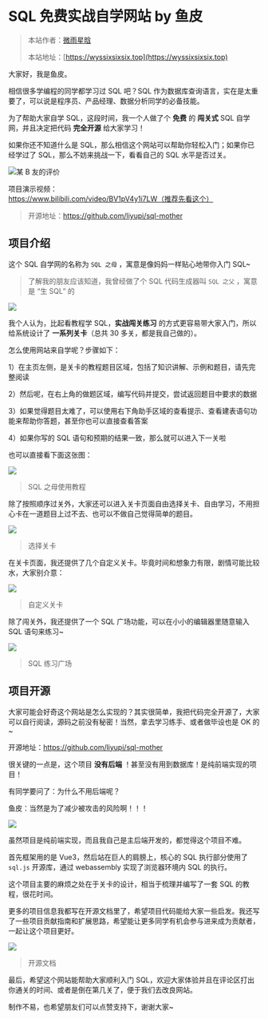 # SQL 免费实战自学网站 by 鱼皮

> 本站作者：[微雨星晗](https://github.com/WeiYuXingHan)
>
> 本站地址：[https://wyssixsixsix.top](https://wyssixsixsix.top)

大家好，我是鱼皮。

相信很多学编程的同学都学习过 SQL 吧？SQL 作为数据库查询语言，实在是太重要了，可以说是程序员、产品经理、数据分析同学的必备技能。

为了帮助大家自学 SQL，这段时间，我一个人做了个 **免费** 的 **闯关式** SQL 自学网，并且决定把代码 **完全开源** 给大家学习！

如果你还不知道什么是 SQL，那么相信这个网站可以帮助你轻松入门；如果你已经学过了 SQL，那么不妨来挑战一下，看看自己的 SQL 水平是否过关。

![](https://pic.yupi.icu/5563/202311051244948.png)某 B 友的评价

项目演示视频：https://www.bilibili.com/video/BV1pV4y1i7LW（推荐先看这个）

> 开源地址：https://github.com/liyupi/sql-mother

## 项目介绍

这个 SQL 自学网的名称为 `SQL 之母` ，寓意是像妈妈一样贴心地带你入门 SQL~

> 了解我的朋友应该知道，我曾经做了个 SQL 代码生成器叫 `SQL 之父` ，寓意是 “生 SQL” 的

![](https://pic.yupi.icu/5563/202311051244134.png)

我个人认为，比起看教程学 SQL，**实战闯关练习** 的方式更容易带大家入门，所以给系统设计了 **一系列关卡**（总共 30 多关，都是我自己做的）。

怎么使用网站来自学呢？步骤如下：

1）在主页左侧，是关卡的教程题目区域，包括了知识讲解、示例和题目，请先完整阅读

2）然后呢，在右上角的做题区域，编写代码并提交，尝试返回题目中要求的数据

3）如果觉得题目太难了，可以使用右下角助手区域的查看提示、查看建表语句功能来帮助你答题，甚至你也可以直接查看答案

4）如果你写的 SQL 语句和预期的结果一致，那么就可以进入下一关啦

也可以直接看下面这张图：

![](https://pic.yupi.icu/5563/202311051244196.png)

> SQL 之母使用教程

除了按照顺序过关外，大家还可以进入关卡页面自由选择关卡、自由学习，不用担心卡在一道题目上过不去、也可以不做自己觉得简单的题目。

![](https://pic.yupi.icu/5563/202311051244023.png)

> 选择关卡

在关卡页面，我还提供了几个自定义关卡。毕竟时间和想象力有限，剧情可能比较水，大家别介意：

![](https://pic.yupi.icu/5563/202311051244968.png)

> 自定义关卡

除了闯关外，我还提供了一个 SQL 广场功能，可以在小小的编辑器里随意输入 SQL 语句来练习~

![](https://pic.yupi.icu/5563/202311051244889.png)

> SQL 练习广场

## 项目开源

大家可能会好奇这个网站是怎么实现的？其实很简单，我把代码完全开源了，大家可以自行阅读，源码之前没有秘密！当然，拿去学习练手、或者做毕设也是 OK 的~

开源地址：https://github.com/liyupi/sql-mother

很关键的一点是，这个项目 **没有后端** ！甚至没有用到数据库！是纯前端实现的项目！

有同学要问了：为什么不用后端呢？

鱼皮：当然是为了减少被攻击的风险啊！！！

![](https://pic.yupi.icu/5563/202311051244977.png)

虽然项目是纯前端实现，而且我自己是主后端开发的，都觉得这个项目不难。

首先框架用的是 Vue3，然后站在巨人的肩膀上，核心的 SQL 执行部分使用了 `sql.js` 开源库，通过 webassembly 实现了浏览器环境内 SQL 的执行。

这个项目主要的麻烦之处在于关卡的设计，相当于梳理并编写了一套 SQL 的教程，很花时间。

更多的项目信息我都写在开源文档里了，希望项目代码能给大家一些启发。我还写了一些项目贡献指南和扩展思路，希望能让更多同学有机会参与进来成为贡献者，一起让这个项目更好。

![](https://pic.yupi.icu/5563/202311051244891.png)

> 开源文档

最后，希望这个网站能帮助大家顺利入门 SQL，欢迎大家体验并且在评论区打出你通关的时间、或者是倒在第几关了，便于我们去改良网站。

制作不易，也希望朋友们可以点赞支持下，谢谢大家~
